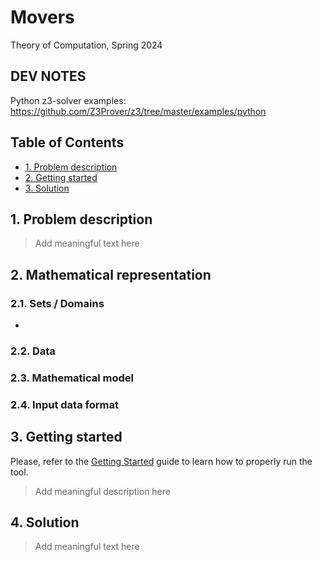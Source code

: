 # Movers<!-- omit in toc -->

Theory of Computation, Spring 2024

## DEV NOTES<!-- omit in toc -->

Python z3-solver examples: <https://github.com/Z3Prover/z3/tree/master/examples/python>

## Table of Contents<!-- omit in toc -->

- [1. Problem description](#1-problem-description)
- [2. Getting started](#2-getting-started)
- [3. Solution](#3-solution)

## 1. Problem description

> Add meaningful text here

## 2. Mathematical representation

### 2.1. Sets / Domains

- 

### 2.2. Data

### 2.3. Mathematical model

### 2.4. Input data format

## 3. Getting started

Please, refer to the [Getting Started](./docs/getting-started.md) guide to learn how to properly run the tool.

> Add meaningful description here

## 4. Solution

> Add meaningful text here
